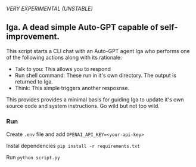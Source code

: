 *VERY EXPERIMENTAL (UNSTABLE)*
## Iga. A dead simple Auto-GPT capable of self-improvement.

This script starts a CLI chat with an Auto-GPT agent Iga who performs one of the following actions along with its rationale:
- Talk to you: This allows you to respond
- Run shell command: These run in it's own directory. The output is returned to Iga.
- Think: This simple triggers another resposnse.

This provides provides a minimal basis for guiding Iga to update it's own source code and system instructions. Go wild but not too wild.

### Run

Create `.env` file and add `OPENAI_API_KEY=<your-api-key>`

Instal dependencies `pip install -r requirements.txt`

Run `python script.py`
